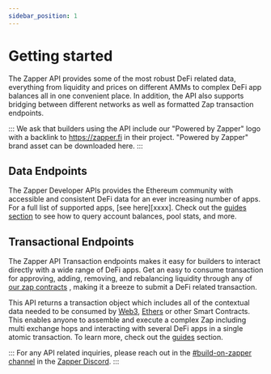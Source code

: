 ```yaml
---
sidebar_position: 1
---
```


# Getting started

<!--TODO insert image-->

The Zapper API provides some of the most robust DeFi related data, everything from liquidity and prices on different AMMs to complex DeFi app balances all in one convenient place. In addition, the API also supports bridging between different networks as well as formatted Zap transaction endpoints.

<!--TODO make this a call out box -->
::: We ask that builders using the API include our "Powered by Zapper" logo with a backlink to https://zapper.fi in their project. "Powered by Zapper"  brand asset can be downloaded here. :::

## Data Endpoints

The Zapper Developer APIs provides the Ethereum community with accessible and consistent DeFi data for an ever increasing number of apps. For a full list of supported apps, [see here][xxxx]. Check out the [guides section](xxxxx) <!--TODO add link--> to see how to query account balances, pool stats, and more.

<!--TODO insert image-->

## Transactional Endpoints

The Zapper API Transaction endpoints makes it easy for builders to interact directly with a wide range of DeFi apps. Get an easy to consume transaction for approving, adding, removing, and rebalancing liquidity through any of [our zap contracts](xxx) <!--TODO add link-->, making it a breeze to submit a DeFi related transaction.

<!--TODO insert image-->

This API returns a transaction object which includes all of the contextual data needed to be consumed by [Web3](https://web3js.readthedocs.io/en/v1.2.0/web3-eth.html#sendtransaction), [Ethers](xxxx) <!--TODO add link--> or other Smart Contracts. This enables anyone to assemble and execute a complex Zap including multi exchange hops and interacting with several DeFi apps in a single atomic transaction. To learn more, check out the [guides](xxx) <!--TODO add link--> section.

<!--TODO add info box-->
::: For any API related inquiries, please reach out in the [#build-on-zapper channel](https://discord.com/channels/647279669388771329/650654989202489354) in the [Zapper Discord](https://zapper.fi/discord).
:::